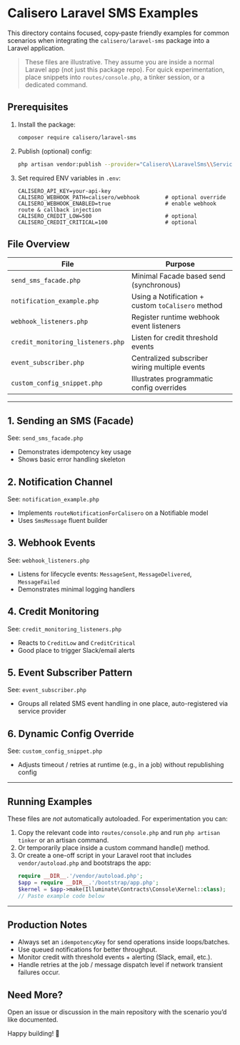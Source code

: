 # Calisero Laravel SMS Examples

This directory contains focused, copy‑paste friendly examples for common scenarios when integrating the `calisero/laravel-sms` package into a Laravel application.

> These files are illustrative. They assume you are inside a normal Laravel app (not just this package repo). For quick experimentation, place snippets into `routes/console.php`, a tinker session, or a dedicated command.

## Prerequisites
1. Install the package:
   ```bash
   composer require calisero/laravel-sms
   ```
2. Publish (optional) config:
   ```bash
   php artisan vendor:publish --provider="Calisero\\LaravelSms\\ServiceProvider" --tag=calisero-config
   ```
3. Set required ENV variables in `.env`:
   ```env
   CALISERO_API_KEY=your-api-key
   CALISERO_WEBHOOK_PATH=calisero/webhook        # optional override
   CALISERO_WEBHOOK_ENABLED=true                 # enable webhook route & callback injection
   CALISERO_CREDIT_LOW=500                       # optional
   CALISERO_CREDIT_CRITICAL=100                  # optional
   ```

## File Overview
| File | Purpose |
|------|---------|
| `send_sms_facade.php` | Minimal Facade based send (synchronous) |
| `notification_example.php` | Using a Notification + custom `toCalisero` method |
| `webhook_listeners.php` | Register runtime webhook event listeners |
| `credit_monitoring_listeners.php` | Listen for credit threshold events |
| `event_subscriber.php` | Centralized subscriber wiring multiple events |
| `custom_config_snippet.php` | Illustrates programmatic config overrides |

---
## 1. Sending an SMS (Facade)
See: `send_sms_facade.php`
- Demonstrates idempotency key usage
- Shows basic error handling skeleton

## 2. Notification Channel
See: `notification_example.php`
- Implements `routeNotificationForCalisero` on a Notifiable model
- Uses `SmsMessage` fluent builder

## 3. Webhook Events
See: `webhook_listeners.php`
- Listens for lifecycle events: `MessageSent`, `MessageDelivered`, `MessageFailed`
- Demonstrates minimal logging handlers

## 4. Credit Monitoring
See: `credit_monitoring_listeners.php`
- Reacts to `CreditLow` and `CreditCritical`
- Good place to trigger Slack/email alerts

## 5. Event Subscriber Pattern
See: `event_subscriber.php`
- Groups all related SMS event handling in one place, auto-registered via service provider

## 6. Dynamic Config Override
See: `custom_config_snippet.php`
- Adjusts timeout / retries at runtime (e.g., in a job) without republishing config

---
## Running Examples
These files are *not* automatically autoloaded. For experimentation you can:

1. Copy the relevant code into `routes/console.php` and run `php artisan tinker` or an artisan command.
2. Or temporarily place inside a custom command handle() method.
3. Or create a one-off script in your Laravel root that includes `vendor/autoload.php` and bootstraps the app:
   ```php
   require __DIR__.'/vendor/autoload.php';
   $app = require __DIR__.'/bootstrap/app.php';
   $kernel = $app->make(Illuminate\Contracts\Console\Kernel::class);
   // Paste example code below
   ```

---
## Production Notes
- Always set an `idempotencyKey` for send operations inside loops/batches.
- Use queued notifications for better throughput.
- Monitor credit with threshold events + alerting (Slack, email, etc.).
- Handle retries at the job / message dispatch level if network transient failures occur.

## Need More?
Open an issue or discussion in the main repository with the scenario you’d like documented.

Happy building! 🚀
